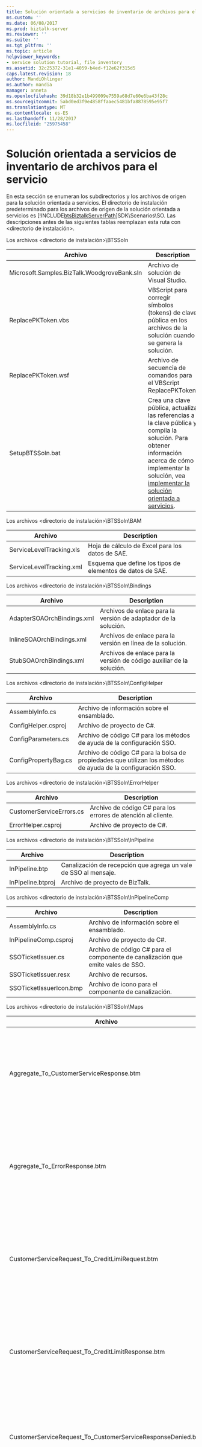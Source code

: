 ```yaml
---
title: Solución orientada a servicios de inventario de archivos para el servicio | Documentos de Microsoft
ms.custom: ''
ms.date: 06/08/2017
ms.prod: biztalk-server
ms.reviewer: ''
ms.suite: ''
ms.tgt_pltfrm: ''
ms.topic: article
helpviewer_keywords:
- service solution tutorial, file inventory
ms.assetid: 32c25372-31e1-4059-b4ed-f12e62f315d5
caps.latest.revision: 18
author: MandiOhlinger
ms.author: mandia
manager: anneta
ms.openlocfilehash: 39d18b32e1b499009e7559a68d7e60e6ba43f28c
ms.sourcegitcommit: 5abd0ed3f9e4858ffaaec5481bfa8878595e95f7
ms.translationtype: MT
ms.contentlocale: es-ES
ms.lasthandoff: 11/28/2017
ms.locfileid: "25975458"
---
```

# <a name="file-inventory-for-the-service-oriented-solution"></a>Solución orientada a servicios de inventario de archivos para el servicio
En esta sección se enumeran los subdirectorios y los archivos de origen para la solución orientada a servicios. El directorio de instalación predeterminado para los archivos de origen de la solución orientada a servicios es [!INCLUDE[btsBiztalkServerPath](../includes/btsbiztalkserverpath-md.md)]SDK\Scenarios\SO. Las descripciones antes de las siguientes tablas reemplazan esta ruta con \<directorio de instalación\>.  
  
 Los archivos \<directorio de instalación\>\BTSSoln  
  
|Archivo|Description|  
|----------|-----------------|  
|Microsoft.Samples.BizTalk.WoodgroveBank.sln|Archivo de solución de Visual Studio.|  
|ReplacePKToken.vbs|VBScript para corregir símbolos (tokens) de clave pública en los archivos de la solución cuando se genera la solución.|  
|ReplacePKToken.wsf|Archivo de secuencia de comandos para el VBScript ReplacePKToken.|  
|SetupBTSSoln.bat|Crea una clave pública, actualiza las referencias a la clave pública y compila la solución. Para obtener información acerca de cómo implementar la solución, vea [implementar la solución orientada a servicios](../core/deploying-the-service-oriented-solution.md).|  
  
 Los archivos \<directorio de instalación\>\BTSSoln\BAM  
  
|Archivo|Description|  
|----------|-----------------|  
|ServiceLevelTracking.xls|Hoja de cálculo de Excel para los datos de SAE.|  
|ServiceLevelTracking.xml|Esquema que define los tipos de elementos de datos de SAE.|  
  
 Los archivos \<directorio de instalación\>\BTSSoln\Bindings  
  
|Archivo|Description|  
|----------|-----------------|  
|AdapterSOAOrchBindings.xml|Archivos de enlace para la versión de adaptador de la solución.|  
|InlineSOAOrchBindings.xml|Archivos de enlace para la versión en línea de la solución.|  
|StubSOAOrchBindings.xml|Archivos de enlace para la versión de código auxiliar de la solución.|  
  
 Los archivos \<directorio de instalación\>\BTSSoln\ConfigHelper  
  
|Archivo|Description|  
|----------|-----------------|  
|AssemblyInfo.cs|Archivo de información sobre el ensamblado.|  
|ConfigHelper.csproj|Archivo de proyecto de C#.|  
|ConfigParameters.cs|Archivo de código C# para los métodos de ayuda de la configuración SSO.|  
|ConfigPropertyBag.cs|Archivo de código C# para la bolsa de propiedades que utilizan los métodos de ayuda de la configuración SSO.|  
  
 Los archivos \<directorio de instalación\>\BTSSoln\ErrorHelper  
  
|Archivo|Description|  
|----------|-----------------|  
|CustomerServiceErrors.cs|Archivo de código C# para los errores de atención al cliente.|  
|ErrorHelper.csproj|Archivo de proyecto de C#.|  
  
 Los archivos \<directorio de instalación\>\BTSSoln\InPipeline  
  
|Archivo|Description|  
|----------|-----------------|  
|InPipeline.btp|Canalización de recepción que agrega un vale de SSO al mensaje.|  
|InPipeline.btproj|Archivo de proyecto de BizTalk.|  
  
 Los archivos \<directorio de instalación\>\BTSSoln\InPipelineComp  
  
|Archivo|Description|  
|----------|-----------------|  
|AssemblyInfo.cs|Archivo de información sobre el ensamblado.|  
|InPipelineComp.csproj|Archivo de proyecto de C#.|  
|SSOTicketIssuer.cs|Archivo de código C# para el componente de canalización que emite vales de SSO.|  
|SSOTicketIssuer.resx|Archivo de recursos.|  
|SSOTicketIssuerIcon.bmp|Archivo de icono para el componente de canalización.|  
  
 Los archivos \<directorio de instalación\>\BTSSoln\Maps  
  
|Archivo|Description|  
|----------|-----------------|  
|Aggregate_To_CustomerServiceResponse.btm|Asignación para convertir la agregación de las tres respuestas de los sistemas servidor en un solo mensaje de respuesta.|  
|Aggregate_To_ErrorResponse.btm|Asignación para convertir la agregación de las tres respuestas en una sola respuesta de error cuando se produce un error.|  
|CustomerServiceRequest_To_CreditLimiRequest.btm|Asignación para convertir una solicitud de atención al cliente en un mensaje para solicitar el límite de crédito.|  
|CustomerServiceRequest_To_CreditLimitResponse.btm|Asignación para convertir una solicitud de atención al cliente en un mensaje para responder con el límite de crédito.|  
|CustomerServiceRequest_To_CustomerServiceResponseDenied.btm|Asignación para convertir una solicitud de atención al cliente en un mensaje de solicitud denegada.|  
|CustomerServiceRequest_To_LastPaymentRequest.btm|Asignación para convertir una solicitud de atención al cliente en un mensaje para solicitar la información del último pago.|  
|CustomerServiceRequest_To_LastPaymentResponseTimeout.btm|Asignación para convertir una solicitud de atención al cliente en un mensaje de respuesta del último pago.|  
|CustomerServiceRequest_To_PendingTransactionResponse.btm|Asignación para convertir una solicitud de atención al cliente en un mensaje de respuesta de transacción pendiente.|  
|CustomerServiceRequest_To_PendingTransactionsRequest.btm|Asignación para convertir una solicitud de atención al cliente en un mensaje para solicitar la información de la transacción pendiente.|  
|Maps.btproj|Archivo de proyecto de BizTalk.|  
  
 Los archivos \<directorio de instalación\>\BTSSoln\Orchestrations\Adapter  
  
|Archivo|Description|  
|----------|-----------------|  
|CustomerService.odx|Versión del adaptador de la **CustomerService** orquestación.|  
|CustomerServiceNativeRequestResponse.odx|Versión del adaptador de orquestación que actúa como front-end a la **CustomerService** orquestación.|  
|CustomerServiceReceiveSend.odx|Versión del adaptador de orquestación que actúa como front-end a la **CustomerService** orquestación.|  
|Orchestrations.Adapter.btproj|Archivo de proyecto de BizTalk.|  
  
 Los archivos \<directorio de instalación\>\BTSSoln\Orchestrations\Adapter\Web References\PendTransWS  
  
|Archivo|Description|  
|----------|-----------------|  
|PendTransWS.disco|Archivo generado.|  
|PendTransWS.wsdl|Archivo generado.|  
|Reference.map|Archivo generado.|  
|Reference.map.cs|Archivo generado|  
|Reference.odx|Archivo generado.|  
|Reference.xsd|Archivo generado.|  
|Reference1.xsd|Archivo generado.|  
  
 Los archivos \<directorio de instalación\>\BTSSoln\Orchestrations\Adapter\Web References\StubSAPWS  
  
|Archivo|Description|  
|----------|-----------------|  
|Reference.map|Archivo generado.|  
|Reference.map.cs|Archivo generado.|  
|Reference.odx|Archivo generado.|  
|Reference.xsd|Archivo generado.|  
|StubSAPWS.disco|Archivo generado.|  
|StubSAPWS.wsdl|Archivo generado.|  
  
 Los archivos \<directorio de instalación\>\BTSSoln\Orchestrations\Inline  
  
|Archivo|Description|  
|----------|-----------------|  
|CustomerService.odx|Versión en línea de la **CustomerService** orquestación.|  
|CustomerServiceNativeRequestResponse.odx|Versión en línea de orquestación que actúa como front-end a la **CustomerService** orquestación.|  
|CustomerServiceReceiveSend.odx|Versión en línea de orquestación que actúa como front-end a la **CustomerService** orquestación.|  
|Orchestrations.Inline.btproj|Archivo de proyecto de BizTalk.|  
  
 Los archivos \<directorio de instalación\>\BTSSoln\Orchestrations\Stub  
  
|Archivo|Description|  
|----------|-----------------|  
|CustomerService.odx|Versión de código auxiliar de la **CustomerService** orquestación.|  
|CustomerServiceNativeRequestResponse.odx|Versión de código auxiliar de orquestación que actúa como front-end a la **CustomerService** orquestación.|  
|Orchestrations.Stub.btproj|Archivo de proyecto de BizTalk.|  
  
 Los archivos \<directorio de instalación\>\BTSSoln\Orchestrations\Stub\Web References\StubPendTransWS  
  
|Archivo|Description|  
|----------|-----------------|  
|Reference.map|Archivo generado.|  
|Reference.map.cs|Archivo generado.|  
|Reference.odx|Archivo generado.|  
|Reference.xsd|Archivo generado.|  
|Reference1.xsd|Archivo generado.|  
|StubPendTransWS.disco|Archivo generado.|  
|StubPendTransWS.wsdl|Archivo generado.|  
  
 Los archivos \<directorio de instalación\>\BTSSoln\Orchestrations\Stub\Web References\StubPmntTrckWS  
  
|Archivo|Description|  
|----------|-----------------|  
|Reference.map|Archivo generado.|  
|Reference.map.cs|Archivo generado.|  
|Reference.odx|Archivo generado.|  
|Reference.xsd|Archivo generado.|  
|Reference1.xsd|Archivo generado.|  
|StubPmntTrckWS.disco|Archivo generado.|  
|StubPmntTrckWS.wsdl|Archivo generado.|  
  
 Los archivos \<directorio de instalación\>\BTSSoln\Orchestrations\Stub\Web References\StubSAPWS  
  
|Archivo|Description|  
|----------|-----------------|  
|Reference.map|Archivo generado.|  
|Reference.map.cs|Archivo generado.|  
|Reference.odx|Archivo generado.|  
|Reference.xsd|Archivo generado.|  
|StubSAPWS.disco|Archivo generado.|  
|StubSAPWS.wsdl|Archivo generado.|  
  
 Los archivos \<directorio de instalación\>\BTSSoln\OrchProxy\Adapter  
  
|Archivo|Description|  
|----------|-----------------|  
|CustomerServicePort.asmx|Archivo generado.|  
|Global.asax|Archivo generado.|  
|Global.asax.resx|Archivo generado.|  
|OrchProxy.Adapter.csproj.webinfo|Archivo generado.|  
|TraceExtension.cs|Archivo generado.|  
|Web.config|Archivo generado.|  
|WsdlExtension.cs|Archivo generado.|  
  
 Los archivos \<directorio de instalación\>\BTSSoln\OrchProxy\Adapter\app_code  
  
|Archivo|Description|  
|----------|-----------------|  
|assemblyinfo.cs|Archivo generado.|  
|customerserviceport.asmx.cs|Archivo generado.|  
|datatypes.cs|Archivo generado.|  
|global.asax.cs|Archivo generado.|  
  
 Los archivos \<directorio de instalación\>\BTSSoln\OrchProxy\Inline  
  
|Archivo|Description|  
|----------|-----------------|  
|CustomerServicePort.asmx|Archivo generado.|  
|Global.asax|Archivo generado.|  
|Global.asax.resx|Archivo generado.|  
|OrchProxy.Inline.csproj.webinfo|Archivo generado.|  
|TraceExtension.cs|Archivo generado.|  
|Web.config|Archivo generado.|  
|WsdlExtension.cs|Archivo generado.|  
  
 Los archivos \<directorio de instalación\>\BTSSoln\OrchProxy\Inline\app_code  
  
|Archivo|Description|  
|----------|-----------------|  
|assemblyinfo.cs|Archivo generado.|  
|customerserviceport.asmx.cs|Archivo generado.|  
|datatypes.cs|Archivo generado.|  
|global.asax.cs|Archivo generado.|  
  
 Los archivos \<directorio de instalación\>\BTSSoln\OrchProxy\Stub  
  
|Archivo|Description|  
|----------|-----------------|  
|CustomerServicePort.asmx|Archivo generado.|  
|Global.asax|Archivo generado.|  
|Global.asax.resx|Archivo generado.|  
|OrchProxy.Stub.csproj.webinfo|Archivo generado.|  
|TraceExtension.cs|Archivo generado.|  
|Web.config|Archivo generado.|  
|WsdlExtension.cs|Archivo generado.|  
  
 Los archivos \<directorio de instalación\>\BTSSoln\OrchProxy\Stub\app_code  
  
|Archivo|Description|  
|----------|-----------------|  
|assemblyinfo.cs|Archivo generado.|  
|customerserviceport.asmx.cs|Archivo generado.|  
|datatypes.cs|Archivo generado.|  
|global.asax.cs|Archivo generado.|  
  
 Los archivos \<directorio de instalación\>\BTSSoln\PaymentTracker  
  
|Archivo|Description|  
|----------|-----------------|  
|App.ico|Archivo de icono para el simulador de seguimiento de pago.|  
|AssemblyInfo.cs|Archivo de información sobre el ensamblado.|  
|MessageProcessor.cs|Código C# para que una clase procese los mensajes de seguimiento de pago y devuelva las respuestas apropiadas.|  
|PaymentTracker.cs|Código C# para la clase que simula el sistema de seguimiento de pagos.|  
|PaymentTracker.csproj|Archivo de proyecto de C#.|  
|PaymentTrackerSimulator.cs|Código C# para el servidor para el simulador de seguimiento de pago.|  
|runit.cmd|Archivo de comandos para iniciar el simulador de seguimiento de pago.|  
  
 Los archivos \<directorio de instalación\>\BTSSoln\PaymentTrackerCall  
  
|Archivo|Description|  
|----------|-----------------|  
|AssemblyInfo.cs|Archivo de información sobre el ensamblado.|  
|Exceptions.cs|Código C# que define las excepciones para el sistema de seguimiento de pagos.|  
|PaymentTrackerCall.csproj|Archivo de proyecto de C#.|  
|PaymentTrackerCaller.cs|Código C# para llamar al sistema de seguimiento de pagos en línea desde las orquestaciones.|  
  
 Los archivos \<directorio de instalación\>\BTSSoln\PendTransCall  
  
|Archivo|Description|  
|----------|-----------------|  
|AssemblyInfo.cs|Archivo de información sobre el ensamblado.|  
|Exceptions.cs|Código C# que define las excepciones para el sistema de transacciones pendientes.|  
|PendingTransactionsCaller.cs|Código C# para llamar al sistema de transacciones pendientes en línea desde las orquestaciones.|  
|PendingTransactionsWebService.disco|Archivo generado.|  
|PendingTransactionsWebService.wsdl|Archivo generado.|  
|PendTransCall.csproj|Archivo de proyecto de C#.|  
|WebServiceReference.cs|Archivo generado.|  
  
 Los archivos \<directorio de instalación\>\BTSSoln\PmTrkPipeline  
  
|Archivo|Description|  
|----------|-----------------|  
|PaymentTrackerReceivePipeline.btp|Canalización de recepción para el sistema de seguimiento de pagos.|  
|PaymentTrackerSendPipeline.btp|Canalización de envío para el sistema de seguimiento de pagos.|  
|PmTrkPipeline.btproj|Archivo de proyecto de BizTalk.|  
  
 Los archivos \<directorio de instalación\>\BTSSoln\PmTrkPipelineComp  
  
|Archivo|Description|  
|----------|-----------------|  
|AssemblyInfo.cs|Archivo de información sobre el ensamblado.|  
|MQSeriesHeaderSetter.cs|Código C# para que un componente de canalización controle algunos de los valores de configuración del encabezado de los mensajes MQSeries de los mensajes que entran o salen del sistema de seguimiento de pagos.|  
|MQSeriesHeaderSetter.resx|Archivo de recursos.|  
|PmTrkPipelineComp.csproj|Archivo de proyecto de C#.|  
  
 Los archivos \<directorio de instalación\>\BTSSoln\SchemaClasses  
  
|Archivo|Description|  
|----------|-----------------|  
|AssemblyInfo.cs|Archivo de información sobre el ensamblado.|  
|BAPI_BANKACCT_GET_DETAIL.cs|Se generó a partir del archivo de esquema (.xsd) correspondiente.|  
|CustomerServiceRequest.cs|Se generó a partir del archivo de esquema (.xsd) correspondiente.|  
|CustomerServiceResponse.cs|Se generó a partir del archivo de esquema (.xsd) correspondiente.|  
|LastPaymentRequest.cs|Se generó a partir del archivo de esquema (.xsd) correspondiente.|  
|LastPaymentResponse.cs|Se generó a partir del archivo de esquema (.xsd) correspondiente.|  
|PendingTransactionsRequest.cs|Se generó a partir del archivo de esquema (.xsd) correspondiente.|  
|PendingTransactionsResponse.cs|Se generó a partir del archivo de esquema (.xsd) correspondiente.|  
|SchemaClasses.csproj|Archivo de proyecto de C#.|  
  
 Los archivos \<directorio de instalación\>\BTSSoln\Schemas  
  
|Archivo|Description|  
|----------|-----------------|  
|BAPI_BANKACCT_GET_DETAIL.xsd|Esquema para el mensaje SAP de solicitud y respuesta.|  
|CustomerServiceRequest.xsd|Esquema del mensaje de solicitud de atención al cliente.|  
|CustomerServiceResponse.xsd|Esquema del mensaje de respuesta de atención al cliente.|  
|genClasses.cmd|Archivo de comandos para generar archivos de clase C# de esquemas.|  
|LastPaymentRequest.xsd|Esquema para el último mensaje de solicitud de pago.|  
|LastPaymentResponse.xsd|Esquema para el último mensaje de respuesta de pago.|  
|PendingTransactionsRequest.xsd|Esquema para el mensaje de solicitud de transacción pendiente.|  
|PendingTransactionsResponse.xsd|Esquema para el mensaje de respuesta de transacción pendiente.|  
|Schemas.btproj|Archivo de proyecto de BizTalk.|  
  
 Los archivos \<directorio de instalación\>\BTSSoln\Scripts  
  
|Archivo|Description|  
|----------|-----------------|  
|ConfigStoreApp.xml|Archivo XML que define los valores de configuración SSO.|  
|CreateInitialConfigInSSO.cmd|Archivo de comandos para crear los valores iniciales de configuración SSO.|  
|DeployAllBinding.cmd|Archivo de comandos para implementar todos los ensamblados.|  
|DeployStubBinding.cmd|Archivo de comandos para implementar la versión de código auxiliar de los ensamblados.|  
|PendTransAffApp.xml|Archivo XML que define los valores para la aplicación afiliada de transacciones pendientes.|  
|PendTransUserMap.xml|Archivo XML que define asignaciones de credenciales para usuarios para la aplicación afiliada de transacciones pendientes.|  
|PmntTrckAffApp.xml|Archivo XML que define los valores para la aplicación afiliada de transacciones pendientes.|  
|PmntTrckUserMap.xml|Archivo XML que define asignaciones de credenciales para usuarios para la aplicación afiliada de seguimiento de pagos.|  
|RemoveReceivePort.vbs|VBScript general para quitar un puerto de recepción.|  
|RemoveSendPort.vbs|VBScript general para quitar un puerto de envío.|  
|SetConfigValuesInSSO.cmd|Archivo de comandos para establecer los valores de configuración en SSO.|  
|StartAll.vbs|Archivo de comandos que da de alta e inicia todas las orquestaciones.|  
|StartStub.vbs|Archivo de comandos que da de alta e inicia las versiones de código auxiliar de orquestaciones.|  
|UndeployAll.cmd|Archivo de comandos para anular la implementación de todos los ensamblados.|  
|UndeployStub.cmd|Archivo de comandos para anular la implementación de las versiones de código auxiliar de los ensamblados.|  
|UnEnlistAll.vbs|Archivo de comandos que da de baja todas las orquestaciones.|  
|UnEnlistStub.vbs|Archivo de comandos para dar de baja las versiones de código auxiliar de las orquestaciones.|  
  
 Los archivos \<directorio de instalación\>\BTSSoln\ServiceLevelTracking  
  
|Archivo|Description|  
|----------|-----------------|  
|AssemblyInfo.cs|Archivo de información sobre el ensamblado.|  
|ServiceLevelTracking.cs|Funciones auxiliares de C# para el seguimiento de nivel de servicio de SAE.|  
|ServiceLevelTracking.csproj|Archivo de proyecto de C#.|  
  
 Los archivos \<directorio de instalación\>\BTSSoln\SimpleClient  
  
|Archivo|Description|  
|----------|-----------------|  
|AdapterCustomerServicePort.disco|Archivo generado.|  
|AdapterCustomerServicePort.wsdl|Archivo generado.|  
|App.ico|Archivo de icono para aplicación de cliente sencillo.|  
|AssemblyInfo.cs|Archivo de información sobre el ensamblado.|  
|InlineCustomerServicePort.disco|Archivo generado.|  
|InlineCustomerServicePort.wsdl|Archivo generado.|  
|SimpleClient.cs|Aplicación sencilla de Windows Forms para realizar solicitudes.|  
|SimpleClient.csproj|Archivo de proyecto de C#.|  
|SimpleClient.resx|Archivo de recursos.|  
|WebServiceReferences.cs|Archivo generado.|  
  
 Los archivos \<directorio de instalación\>\BTSSoln\StubWebServices\PaymentTrack  
  
|Archivo|Description|  
|----------|-----------------|  
|Global.asax|Archivo generado.|  
|Global.asax.resx|Archivo generado.|  
|StubPmntTrck.csproj.webinfo|Archivo generado.|  
|StubPmntTrckWS.asmx|Archivo generado.|  
|StubPmntTrckWS.asmx.resx|Archivo generado.|  
|Web.config|Archivo generado.|  
  
 Los archivos \<directorio de instalación\>\BTSSoln\StubWebServices\PaymentTrack\app_code  
  
|Archivo|Description|  
|----------|-----------------|  
|assemblyinfo.cs|Archivo de información sobre el ensamblado.|  
|global.asax.cs|Archivo generado.|  
|StubPmntTrckWS.asmx.cs|Archivo generado.|  
  
 Los archivos \<directorio de instalación\>\BTSSoln\StubWebServices\PendingTrans  
  
|Archivo|Description|  
|----------|-----------------|  
|Global.asax|Archivo generado.|  
|Global.asax.resx|Archivo generado.|  
|StubPendTransWS.asmx|Archivo generado.|  
|StubPendTransWS.asmx.resx|Archivo generado.|  
|StubPendTransWS.csproj.webinfo|Archivo generado.|  
|Web.config|Archivo generado.|  
  
 Los archivos \<directorio de instalación\>\BTSSoln\StubWebServices\PendingTrans\app_code  
  
|Archivo|Description|  
|----------|-----------------|  
|assemblyinfo.cs|Archivo generado.|  
|global.asax.cs|Archivo generado.|  
|StubPendTransWS.asmx.cs|Archivo generado.|  
  
 Los archivos \<directorio de instalación\>\BTSSoln\StubWebServices\SAP  
  
|Archivo|Description|  
|----------|-----------------|  
|Global.asax|Archivo generado.|  
|Global.asax.resx|Archivo generado.|  
|StubSAP.csproj.webinfo|Archivo generado.|  
|StubSAPWS.asmx|Archivo generado.|  
|StubSAPWS.asmx.resx|Archivo generado.|  
|Web.config|Archivo generado.|  
  
 Los archivos \<directorio de instalación\>\BTSSoln\StubWebServices\SAP\app_code  
  
|Archivo|Description|  
|----------|-----------------|  
|assemblyinfo.cs|Archivo de información sobre el ensamblado.|  
|global.asax.cs|Archivo generado.|  
|stubsapws.asmx.cs|Archivo generado.|  
  
 Los archivos \<directorio de instalación\>\BTSSoln\StubWebServices\StubSAPCall  
  
|Archivo|Description|  
|----------|-----------------|  
|AssemblyInfo.cs|Archivo de información sobre el ensamblado.|  
|Exceptions.cs|Código C# que define la excepción de tiempo de espera de la llamada a SAP del código auxiliar.|  
|StubSAPCall.csproj|Archivo de proyecto de C#.|  
|StubSAPCallHelper.cs|Código C# para que un ensamblado auxiliar llame al servicio Web SAP de código auxiliar.|  
|StubSAPWSProxy.cs|Código C# para que un ensamblado auxiliar llame al servicio Web SAP de código auxiliar.|  
  
 Los archivos \<directorio de instalación\>\BTSSoln\Utilities  
  
|Archivo|Description|  
|----------|-----------------|  
|AssemblyInfo.cs|Archivo de información sobre el ensamblado.|  
|CustomerServiceHelper.cs|Código C# para métodos y clases auxiliares.|  
|ReceivePipelineHelper.cs|Código C# para que un ensamblado auxiliar llame a las canalizaciones desde las orquestaciones.|  
|Utilities.csproj|Archivo de proyecto de C#.|  
  
 Los archivos \<directorio de instalación\>\MFAccess  
  
|Archivo|Description|  
|----------|-----------------|  
|Microsoft.Samples.BizTalk.WoodgroveBank.MainframeAccess.sln|Archivo de solución de Visual Studio.|  
|SetupMFAccess.bat|Archivo por lotes que genera los componentes de acceso de los grandes sistemas (mainframes) a la solución.|  
  
 Los archivos \<directorio de instalación\>\MFAccess\HISTIComponent  
  
|Archivo|Description|  
|----------|-----------------|  
|bizcbl.txt|Programa COBOL ideado para ejecución en el gran sistema.|  
|HISTIComponent.tiproj|Archivo de proyecto de Transaction Integrator.|  
|MainFrameProgramVTCS2Description.txt|Archivo de exportación de Transaction Integrator.|  
|SOHISTIUsingCOM.TLB|Biblioteca de tipos.|  
  
 Los archivos \<directorio de instalación\>\MFAccess\HISTISimpleTester  
  
|Archivo|Description|  
|----------|-----------------|  
|App.ico|Archivo de icono|  
|AssemblyInfo.cs|Archivo de información sobre el ensamblado.|  
|Form1.cs|Programa de formularios Windows Forms para probar la conexión al sistema grande.|  
|Form1.resx|Archivo de recursos|  
|HISTISimpleTester.csproj|Archivo de proyecto de C#.|  
|Interop.SOHISTIUsingCOM.dll.reg|Archivo de registro DLL.|  
  
 Los archivos \<directorio de instalación\>\MFAccess\PendingTransactions  
  
|Archivo|Description|  
|----------|-----------------|  
|AssemblyInfo.cs|Archivo de información sobre el ensamblado.|  
|Global.asax|Archivo generado.|  
|Global.asax.cs|Archivo generado.|  
|Global.asax.resx|Archivo generado.|  
|PendingTransactions.csproj|Archivo de proyecto de C#.|  
|PendingTransactions.csproj.webinfo|Archivo generado.|  
|PendTransWS.asmx|Archivo generado.|  
|PendTransWS.asmx.cs|Archivo generado.|  
|PendTransWS.asmx.resx|Archivo generado.|  
|Web.config|Archivo generado.|  
  
 Los archivos \<directorio de instalación\>\MFAccess\SchemaClasses  
  
|Archivo|Description|  
|----------|-----------------|  
|AssemblyInfo.cs|Archivo de información sobre el ensamblado.|  
|BAPI_BANKACCT_GET_DETAIL.cs|Clase C# generada a partir del archivo de esquema (.xsd) correspondiente.|  
|CustomerServiceRequest.cs|Clase C# generada a partir del archivo de esquema (.xsd) correspondiente.|  
|CustomerServiceResponse.cs|Clase C# generada a partir del archivo de esquema (.xsd) correspondiente.|  
|LastPaymentRequest.cs|Clase C# generada a partir del archivo de esquema (.xsd) correspondiente.|  
|LastPaymentResponse.cs|Clase C# generada a partir del archivo de esquema (.xsd) correspondiente.|  
|PendingTransactionsRequest.cs|Clase C# generada a partir del archivo de esquema (.xsd) correspondiente.|  
|PendingTransactionsResponse.cs|Clase C# generada a partir del archivo de esquema (.xsd) correspondiente.|  
|SchemaClasses.csproj|Archivo de proyecto de C#.|  
  
## <a name="see-also"></a>Vea también  
 [Solución orientada a servicios de componentes del servicio](../core/components-of-the-service-oriented-solution.md)   
 [Referencia de la solución orientada a servicios](../core/service-oriented-solution-reference.md)